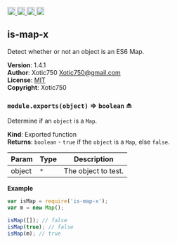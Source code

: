 <a href="https://travis-ci.org/Xotic750/is-map-x"
   title="Travis status">
<img
   src="https://travis-ci.org/Xotic750/is-map-x.svg?branch=master"
   alt="Travis status" height="18"/>
</a>
<a href="https://david-dm.org/Xotic750/is-map-x"
   title="Dependency status">
<img src="https://david-dm.org/Xotic750/is-map-x.svg"
   alt="Dependency status" height="18"/>
</a>
<a href="https://david-dm.org/Xotic750/is-map-x#info=devDependencies"
   title="devDependency status">
<img src="https://david-dm.org/Xotic750/is-map-x/dev-status.svg"
   alt="devDependency status" height="18"/>
</a>
<a href="https://badge.fury.io/js/is-map-x" title="npm version">
<img src="https://badge.fury.io/js/is-map-x.svg"
   alt="npm version" height="18"/>
</a>
<a name="module_is-map-x"></a>

## is-map-x
Detect whether or not an object is an ES6 Map.

**Version**: 1.4.1  
**Author**: Xotic750 <Xotic750@gmail.com>  
**License**: [MIT](&lt;https://opensource.org/licenses/MIT&gt;)  
**Copyright**: Xotic750  
<a name="exp_module_is-map-x--module.exports"></a>

### `module.exports(object)` ⇒ <code>boolean</code> ⏏
Determine if an `object` is a `Map`.

**Kind**: Exported function  
**Returns**: <code>boolean</code> - `true` if the `object` is a `Map`,
 else `false`.  

| Param | Type | Description |
| --- | --- | --- |
| object | <code>\*</code> | The object to test. |

**Example**  
```js
var isMap = require('is-map-x');
var m = new Map();

isMap([]); // false
isMap(true); // false
isMap(m); // true
```
